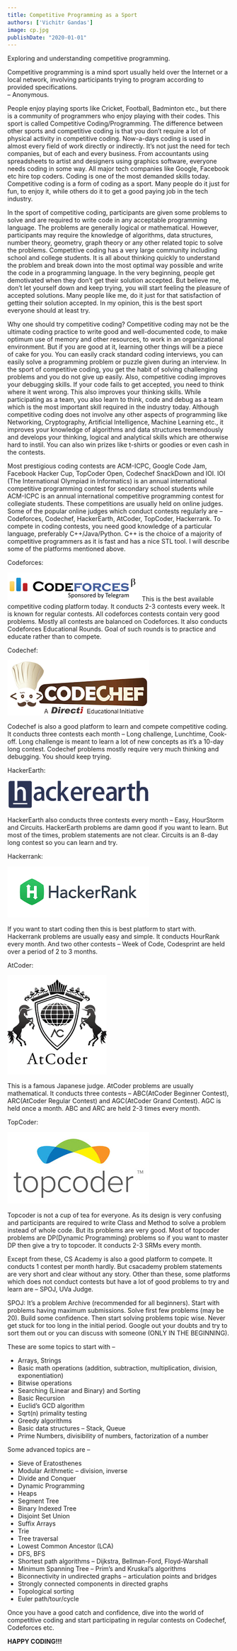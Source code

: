 ```yaml
---
title: Competitive Programming as a Sport
authors: ['Vichitr Gandas']
image: cp.jpg
publishDate: "2020-01-01"
---
```


Exploring and understanding competitive programming.

Competitive programming is a mind sport usually held over the Internet or a local network, involving participants trying to program according to provided specifications.  
– Anonymous.

People enjoy playing sports like Cricket, Football, Badminton etc., but there is a community of programmers who enjoy playing with their codes. This sport is called Competitive Coding/Programming. The difference between other sports and competitive coding is that you don’t require a lot of physical activity in competitive coding. Now-a-days coding is used in almost every field of work directly or indirectly. It’s not just the need for tech companies, but of each and every business. From accountants using spreadsheets to artist and designers using graphics software, everyone needs coding in some way. All major tech companies like Google, Facebook etc hire top coders. Coding is one of the most demanded skills today. Competitive coding is a form of coding as a sport. Many people do it just for fun, to enjoy it, while others do it to get a good paying job in the tech industry.

In the sport of competitive coding, participants are given some problems to solve and are required to write code in any acceptable programming language. The problems are generally logical or mathematical. However, participants may require the knowledge of algorithms, data structures, number theory, geometry, graph theory or any other related topic to solve the problems. Competitive coding has a very large community including school and college students. It is all about thinking quickly to understand the problem and break down into the most optimal way possible and write the code in a programming language. In the very beginning, people get demotivated when they don’t get their solution accepted. But believe me, don’t let yourself down and keep trying, you will start feeling the pleasure of accepted solutions. Many people like me, do it just for that satisfaction of getting their solution accepted. In my opinion, this is the best sport everyone should at least try.

Why one should try competitive coding? Competitive coding may not be the ultimate coding practice to write good and well-documented code, to make optimum use of memory and other resources, to work in an organizational environment. But if you are good at it, learning other things will be a piece of cake for you. You can easily crack standard coding interviews, you can easily solve a programming problem or puzzle given during an interview. In the sport of competitive coding, you get the habit of solving challenging problems and you do not give up easily. Also, competitive coding improves your debugging skills. If your code fails to get accepted, you need to think where it went wrong. This also improves your thinking skills. While participating as a team, you also learn to think, code and debug as a team which is the most important skill required in the industry today. Although competitive coding does not involve any other aspects of programming like Networking, Cryptography, Artificial Intelligence, Machine Learning etc., it improves your knowledge of algorithms and data structures tremendously and develops your thinking, logical and analytical skills which are otherwise hard to instil. You can also win prizes like t-shirts or goodies or even cash in the contests.

Most prestigious coding contests are ACM-ICPC, Google Code Jam, Facebook Hacker Cup, TopCoder Open, Codechef SnackDown and IOI. IOI (The International Olympiad in Informatics) is an annual international competitive programming contest for secondary school students while ACM-ICPC is an annual international competitive programming contest for collegiate students. These competitions are usually held on online judges. Some of the popular online judges which conduct contests regularly are – Codeforces, Codechef, HackerEarth, AtCoder, TopCoder, Hackerrank. To compete in coding contests, you need good knowledge of a particular language, preferably C++/Java/Python. C++ is the choice of a majority of competitive programmers as it is fast and has a nice STL tool. I will describe some of the platforms mentioned above.

Codeforces:

![Codeforces](cp_codeforces.png)
This is the best available competitive coding platform today. It conducts 2-3 contests every week. It is known for regular contests. All codeforces contests contain very good problems. Mostly all contests are balanced on Codeforces. It also conducts Codeforces Educational Rounds. Goal of such rounds is to practice and educate rather than to compete.

Codechef:

![Codechef](cp_codechef.png)

Codechef is also a good platform to learn and compete competitive coding. It conducts three contests each month – Long challenge, Lunchtime, Cook-off. Long challenge is meant to learn a lot of new concepts as it’s a 10-day long contest. Codechef problems mostly require very much thinking and debugging. You should keep trying.

HackerEarth:

![HackerEarth](cp_hackerearth.png)

HackerEarth also conducts three contests every month – Easy, HourStorm and Circuits. HackerEarth problems are damn good if you want to learn. But most of the times, problem statements are not clear. Circuits is an 8-day long contest so you can learn and try.

Hackerrank:

![Hackerrank](cp_hackerrank.png)

If you want to start coding then this is best platform to start with. Hackerrank problems are usually easy and simple. It conducts HourRank every month. And two other contests – Week of Code, Codesprint are held over a period of 2 to 3 months.

AtCoder:

![Codeforces](cp_atcoder.png)

This is a famous Japanese judge. AtCoder problems are usually mathematical. It conducts three contests – ABC(AtCoder Beginner Contest), ARC(AtCoder Regular Contest) and AGC(AtCoder Grand Contest). AGC is held once a month. ABC and ARC are held 2-3 times every month.

TopCoder:

![Topcoder](cp_topcoder.jpg)

Topcoder is not a cup of tea for everyone. As its design is very confusing and participants are required to write Class and Method to solve a problem instead of whole code. But its problems are very good. Most of topcoder problems are DP(Dynamic Programming) problems so if you want to master DP then give a try to topcoder. It conducts 2-3 SRMs every month.

Except from these, CS Academy is also a good platform to compete. It conducts 1 contest per month hardly. But csacademy problem statements are very short and clear without any story. Other than these, some platforms which does not conduct contests but have a lot of good problems to try and learn are – SPOJ, UVa Judge.

SPOJ:
It’s a problem Archive (recommended for all beginners).
Start with problems having maximum submissions. Solve first few problems (may be 20). Build some confidence. Then start solving problems topic wise.
Never get stuck for too long in the initial period. Google out your doubts and try to sort them out or you can discuss with someone (ONLY IN THE BEGINNING).

These are some topics to start with –

- Arrays, Strings
- Basic math operations (addition, subtraction, multiplication, division, exponentiation)
- Bitwise operations
- Searching (Linear and Binary) and Sorting
- Basic Recursion
- Euclid’s GCD algorithm
- Sqrt(n) primality testing
- Greedy algorithms
- Basic data structures – Stack, Queue
- Prime Numbers, divisibility of numbers, factorization of a number

Some advanced topics are –

- Sieve of Eratosthenes
- Modular Arithmetic – division, inverse
- Divide and Conquer
- Dynamic Programming
- Heaps
- Segment Tree
- Binary Indexed Tree
- Disjoint Set Union
- Suffix Arrays
- Trie
- Tree traversal
- Lowest Common Ancestor (LCA)
- DFS, BFS
- Shortest path algorithms – Dijkstra, Bellman-Ford, Floyd-Warshall
- Minimum Spanning Tree – Prim’s and Kruskal’s algorithms
- Biconnectivity in undirected graphs – articulation points and bridges
- Strongly connected components in directed graphs
- Topological sorting
- Euler path/tour/cycle

Once you have a good catch and confidence, dive into the world of competitive coding and start participating in regular contests on Codechef, Codeforces etc.

**HAPPY CODING!!!**
